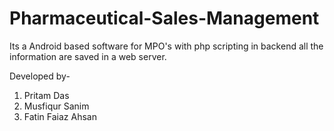 # Pharmaceutical-Sales-Management
Its a Android based software for MPO's with php scripting in backend all the information are saved in a web server.

Developed by- 
1. Pritam Das 
2. Musfiqur Sanim
3. Fatin Faiaz Ahsan

